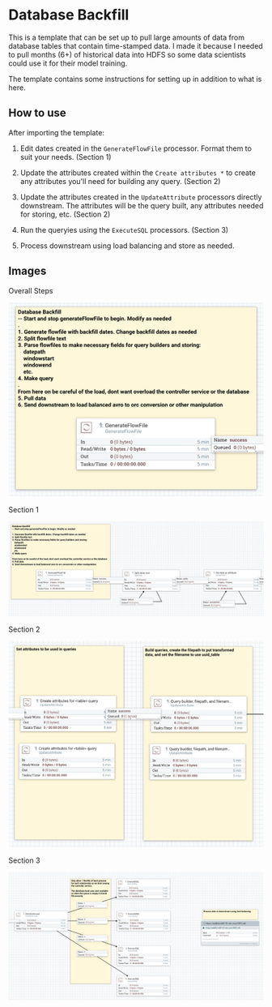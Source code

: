 # Database Backfill

This is a template that can be set up to pull large amounts of data from database tables that contain time-stamped data. I made it because I needed to pull months (6+) of historical data into HDFS so some data scientists could use it for their model training.

The template contains some instructions for setting up in addition to what is here.

## How to use

After importing the template:

1. Edit dates created in the `GenerateFlowFile` processor. Format them to suit your needs. (Section 1)

2. Update the attributes created within the `Create attributes *` to create any attributes you'll need for building any query. (Section 2)

3. Update the attributes created in the `UpdateAttribute` processors directly downstream. The attributes will be the query built, any attributes needed for storing, etc. (Section 2)

4. Run the queryies using the `ExecuteSQL` processors. (Section 3)

5. Process downstream using load balancing and store as needed.

## Images

Overall Steps

![Overall Flow Steps](docs/images/overall-steps.png "Overall Flow Steps")

Section 1

![Flow Section 1](docs/images/section-1.png "Flow Section 1")

Section 2

![Flow Section 2](docs/images/section-2.png "Flow Section 2")

Section 3

![Flow Section 3](docs/images/section-3.png "Flow Section 3")